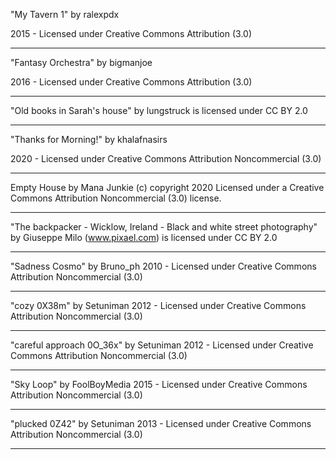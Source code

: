"My Tavern 1"
by ralexpdx

2015 - Licensed under
Creative Commons
Attribution (3.0)

---

"Fantasy Orchestra"
by bigmanjoe

2016 - Licensed under
Creative Commons
Attribution (3.0)

---

"Old books in Sarah's house" by lungstruck is licensed under CC BY 2.0

---

"Thanks for Morning!"
by khalafnasirs

2020 - Licensed under
Creative Commons
Attribution Noncommercial (3.0)

---

Empty House by Mana Junkie (c) copyright 2020 Licensed under a Creative Commons Attribution Noncommercial  (3.0) license. 

---

"The backpacker - Wicklow, Ireland - Black and white street photography" by Giuseppe Milo (www.pixael.com) is licensed under CC BY 2.0

---

"Sadness Cosmo"
by Bruno_ph
2010 - Licensed under
Creative Commons
Attribution Noncommercial (3.0)

---

"cozy 0X38m"
by Setuniman
2012 - Licensed under
Creative Commons
Attribution Noncommercial (3.0)

---

"careful approach 0O_36x"
by Setuniman
2012 - Licensed under
Creative Commons
Attribution Noncommercial (3.0)

---

"Sky Loop"
by FoolBoyMedia
2015 - Licensed under
Creative Commons
Attribution Noncommercial (3.0)

---
"plucked 0Z42"
by Setuniman
2013 - Licensed under
Creative Commons
Attribution Noncommercial (3.0)

---
